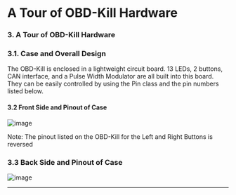 # A Tour of OBD-Kill Hardware

### 3. A Tour of OBD-Kill Hardware

### **3.1. Case and Overall Design**

The OBD-Kill is enclosed in a lightweight circuit board. 13 LEDs, 2 buttons, CAN interface, and a Pulse Width Modulator are all built into this board. They can be easily controlled by using the Pin class and the pin numbers listed below.

#### **3.2 Front Side and Pinout of Case**

![image](https://user-images.githubusercontent.com/93162463/184180612-f29cdcd3-3c21-472b-97b8-d9c86c47c3ed.png)

Note: The pinout listed on the OBD-Kill for the Left and Right Buttons is reversed

### **3.3 Back Side and Pinout of Case**

![image](https://user-images.githubusercontent.com/93162463/184181286-57107c1f-1d09-4ba1-a66e-2aa9c08f804b.png)

****

